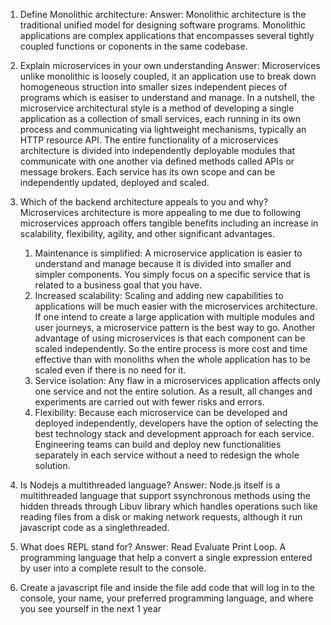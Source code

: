 1. Define Monolithic architecture:
    Answer: Monolithic architecture is the traditional unified model for designing software programs. Monolithic applications are complex applications that encompasses several tightly coupled functions or coponents in the same codebase.

2. Explain microservices in your own understanding
    Answer: Microservices unlike monolithic is loosely coupled, it an application use to break down homogeneous struction into smaller sizes independent pieces of programs which is easiser to understand and manage. 
    In a nutshell, the microservice architectural style is a method of developing a single application as a collection of small services, each running in its own process and communicating via lightweight mechanisms, typically an HTTP resource API.
    The entire functionality of a microservices architecture is divided into independently deployable modules that communicate with one another via defined methods called APIs or message brokers. Each service has its own scope and can be independently updated, deployed and scaled.

3. Which of the backend architecture appeals to you and why?
    Microservices architecture is more appealing to me due to following microservices approach offers tangible benefits including an increase in scalability, flexibility, agility, and other significant advantages. 

    1. Maintenance is simplified: A microservice application is easier to understand and manage because it is divided into smaller and simpler components. You simply focus on a specific service that is related to a business goal that you have.
    2. Increased scalability: Scaling and adding new capabilities to applications will be much easier with the microservices architecture. If one intend to create a large application with multiple modules and user journeys, a microservice pattern is the best way to go. Another advantage of using microservices is that each component can be scaled independently. So the entire process is more cost and time effective than with monoliths when the whole application has to be scaled even if there is no need for it. 
    3. Service isolation: Any flaw in a microservices application affects only one service and not the entire solution. As a result, all changes and experiments are carried out with fewer risks and errors.
    4. Flexibility: Because each microservice can be developed and deployed independently, developers have the option of selecting the best technology stack and development approach for each service. Engineering teams can build and deploy new functionalities separately in each service without a need to redesign the whole solution.

4. Is Nodejs a multithreaded language? 
    Answer: Node.js itself is a multithreaded language that support ssynchronous methods using the hidden threads through Libuv library which handles operations such like reading files from a disk or making network requests, although it run javascript code as a singlethreaded. 

5. What does REPL stand for?
    Answer: Read Evaluate Print Loop. A programming language that help a convert a single expression entered by user into a complete result to the console.

6. Create a javascript file and inside the file add code that will log in to the console, your name, your preferred programming language, and where you see yourself in the next 1 year
